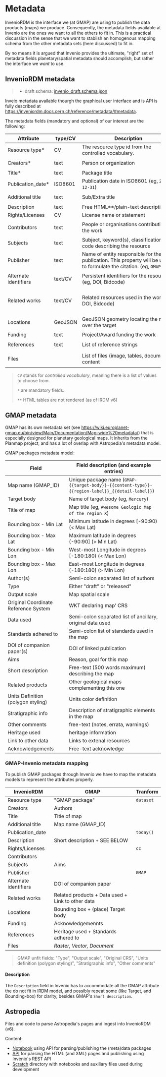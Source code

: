 # Metadata

InvenioRDM is the interface we (at GMAP) are using to publish the data products (maps) we produce. Consequently, the metadata fields available at Invenio are the ones we want to all the others to fit in. This is a practical discussion in the sense that we want to stablish an homogenous mapping schema from the other metadata sets (here discussed) to fit in. 

By no means it is argued that Invenio provides the ultimate, "right" set of metadata fields planetary/spatial metadata should accomplish, but rather the interface we _want_ to use.


## InvenioRDM metadata

> * draft schema: [invenio_draft.schema.json](json_schema/invenio_draft.schema.json)

Inveio metadata available thourgh the graphical user interface and is API is
fully described at https://inveniordm.docs.cern.ch/reference/metadata/#metadata.

The metadata fields (mandatory and optional) of our interest are the following:

| Attribute | type/CV | <div style="width:300px"><strong>Description</strong></div> | API document field
| --- | --- | --- | --- |
| Resource type* | CV | The resource type id from the controlled vocabulary. | `resource_type = { id }` |
| Creators* | text | Person or organization | `creators = [{ person_or_org }]` |
| Title* | text | Package title | `title` | 
| Publication_date* | ISO8601 | Publication date in ISO8601 (eg, `2020-12-31`) | `publication_date` |
| Additional title | text | Sub/Extra title | `additional_titles = [{ title, type }]` |
| Description | text | Free HTML**/plain-text description | `description` |
| Rights/Licenses | CV | License name or statement | `rights = [{ id|title }]` |
| Contributors | text | People or organisations contributing to the work | `contributors = [{ person_or_org, role }]` |
| Subjects | text | Subject, keyword(s), classification code describing the resource | `sujects = [{ id|subject }]` | 
| Publisher | text | Name of entity responsible for the publication. This property will be used to formulate the citation. (eg, `GMAP`) | `publisher` |
| Alternate identifiers | text/CV | Persistent identifiers for the resource (eg, DOI, Bidcode) | `identifiers = [{ identifier, scheme }]` |
| Related works | text/CV | Related resources used in the work (eg, DOI, Bidcode) | `related_identifiers = [{ identifier, scheme, relation_type, resource_type }]` |
| Locations | GeoJSON | GeoJSON geometry locating the map over the target | `locations = { features = { geometry, place }}` |
| Funding | text | Project/Award funding the work | `funding = [{ funder|award }]` |
| References | text | List of reference strings | `references = [{ reference }]` |
| Files | | List of files (image, tables, documents) content | `files = { enabled, entries, default_preview }` |

> `CV` stands for _controlled vocabulary_, meaning there is a list of values to choose from.
> 
> `*` are mandatory fields.
>
> `**` HTML tables are not rendered (as of IRDM v6)



## GMAP metadata

GMAP has its own metadata set (see https://wiki.europlanet-gmap.eu/bin/view/Main/Documentation/Map-wide%20metadata/) that is especially designed for planetary geological maps. It inherits from the Planmap project, and has a lot of overlap with Astropedia's metadata model.

GMAP packages metadata model:

| **Field** | **Field description (and example entries)** |
| --- | --- |
| Map name (GMAP_ID) | Unique package name (`GMAP-{{target-body}}-{{content-type}}-{{region-label}}_{{detail-label}}`) |
| Target body | Name of target body (eg, `Mercury`) |
| Title of map | Map title (eg, `Awesome Geologic Map of the region X`) |
| Bounding box - Min Lat | Minimum latitude in degrees [-90:90) (< Max Lat) |
| Bounding box - Max Lat | Maximum latitude in degrees (-90:90] (> Min Lat) |
| Bounding box - Min Lon | West-most Longitude in degrees [-180:180) (< Max Lon) |
| Bounding box - Max Lon | East-most Longitude in degrees (-180:180] (> Min Lon) |
| Author(s) | Semi-colon separated list of authors |
| Type | Either "draft" or "released" |
| Output scale | Map spatial scale |
| Original Coordinate Reference System | WKT declaring map' CRS |
| Data used | Semi-colon separated list of ancillary, original data used |
| Standards adhered to | Semi-colon list of standards used in the map |
| DOI of companion paper(s) | DOI of linked publication |
| Aims | Reason, goal for this map |
| Short description | Free-text (500 words maximum) describing the map |
| Related products | Other geological maps complementing this one |
| Units Definition (polygon styling) | Units color definition |
| Stratigraphic info | Description of stratigraphic elements in the map |
| Other comments | free-text (notes, errata, warnings) |
| Heritage used | heritage information |
| Link to other data | Links to extenal resources |
| Acknowledgements | Free-text acknowledge |


### GMAP-Invenio metadata mapping

To publish GMAP packages through Invenio we have to map the metadata models to represent the attributes properly.

| **InvenioRDM** | **GMAP** | **Tranform** |
| --- | --- | --- |
| Resource type | "GMAP package" | `dataset` |
| Creators | Authors | |
| Title | Title of map | |
| Additional title | Map name (GMAP_ID) | | 
| Publication_date | | `today()` |
| Description | Short description + SEE BELOW | |
| Rights/Licenses | | `cc`|
| Contributors | | |
| Subjects | Aims | | 
| Publisher | | `GMAP` |
| Alternate identifiers | DOI of companion paper | |
| Related works | Related products + Data used + Link to other data | |
| Locations | Bounding box + (place) Target body | |
| Funding | Acknowledgemennts | |
| References | Heritage used + Standards adhered to | |
| Files | _Raster, Vector, Document_ | |

> GMAP unfit fields: "Type", "Output scale", "Original CRS", "Units definition (polygon styling)", "Stratigraphic info", "Other comments"

#### Description

The `Description` field in Invenio has to accommodate all the GMAP attribute the do not fit in IRDM model,
and possibly repeat some (like Target, and Bounding-box) for clarity, besides GMAP's `Short description`. 


## Astropedia

Files and code to parse Astropedia's pages and ingest into InvenioRDM (v6).

Content:
* [Notebook](https://github.com/europlanet-gmap/invenio_tools/blob/main/astropedia_product_publishing-html.ipynb) using API for parsing/publishing the (meta)data packages
* [API](https://github.com/europlanet-gmap/invenio_tools/tree/main/api) for parsing the HTML (and XML) pages and publishing using Invenio's REST API
* [Scratch](https://github.com/europlanet-gmap/invenio_tools/tree/main/scratch) directory with notebooks and auxiliary files used during development

